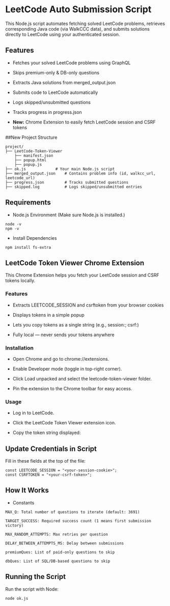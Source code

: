 # LeetCode Auto Submission Script

This Node.js script automates fetching solved LeetCode problems, retrieves corresponding Java code (via WalkCCC data), and submits solutions directly to LeetCode using your authenticated session.

## Features

-  Fetches your solved LeetCode problems using GraphQL

- Skips premium-only & DB-only questions

- Extracts Java solutions from merged_output.json

- Submits code to LeetCode automatically

- Logs skipped/unsubmitted questions

- Tracks progress in progress.json

- **New:** Chrome Extension to easily fetch LeetCode session and CSRF tokens


##New Project Structure
```
project/
├── LeetCode-Token-Viewer
    ├── manifest.json
    ├── popup.html
    ├── popup.js
├── ok.js             # Your main Node.js script
├── merged_output.json    # Contains problem info (id, walkcc_url, leetcode_url)
├── progress.json         # Tracks submitted questions
├── skipped.log           # Logs skipped/unsubmitted entries
```

## Requirements
- Node.js Environment (Make sure Node.js is installed.)
```
node -v
npm -v
```
- Install Dependencies
```
npm install fs-extra
```

## LeetCode Token Viewer Chrome Extension

This Chrome Extension helps you fetch your LeetCode session and CSRF tokens locally.

### Features

- Extracts LEETCODE_SESSION and csrftoken from your browser cookies

- Displays tokens in a simple popup

- Lets you copy tokens as a single string (e.g., session:<value>; csrf:<value>)

- Fully local — never sends your tokens anywhere

### Installation

- Open Chrome and go to chrome://extensions.

- Enable Developer mode (toggle in top-right corner).

- Click Load unpacked and select the leetcode-token-viewer folder.

- Pin the extension to the Chrome toolbar for easy access.

### Usage

- Log in to LeetCode.

- Click the LeetCode Token Viewer extension icon.

- Copy the token string displayed:

## Update Credentials in Script

Fill in these fields at the top of the file:
```
const LEETCODE_SESSION = "<your-session-cookie>";
const CSRFTOKEN = "<your-csrf-token>";
```

## How It Works
- Constants
```
MAX_Q: Total number of questions to iterate (default: 3691)

TARGET_SUCCESS: Required success count (1 means first submission victory)

MAX_RANDOM_ATTEMPTS: Max retries per question

DELAY_BETWEEN_ATTEMPTS_MS: Delay between submissions

premiumQues: List of paid-only questions to skip

dbQues: List of SQL/DB-based questions to skip
```

## Running the Script

Run the script with Node:
```
node ok.js
```
